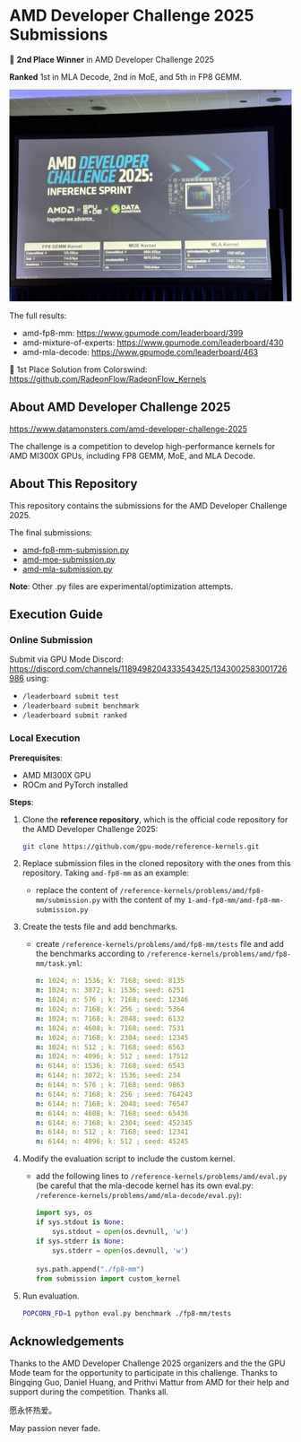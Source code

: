 # AMD Developer Challenge 2025 Submissions

🥈 **2nd Place Winner** in AMD Developer Challenge 2025

**Ranked** 1st in MLA Decode, 2nd in MoE, and 5th in FP8 GEMM.

![result](./img/result.jpg)

The full results:
- amd-fp8-mm: https://www.gpumode.com/leaderboard/399
- amd-mixture-of-experts: https://www.gpumode.com/leaderboard/430
- amd-mla-decode: https://www.gpumode.com/leaderboard/463

🥇 1st Place Solution from Colorswind: https://github.com/RadeonFlow/RadeonFlow_Kernels

## About AMD Developer Challenge 2025

https://www.datamonsters.com/amd-developer-challenge-2025

The challenge is a competition to develop high-performance kernels for AMD MI300X GPUs, including FP8 GEMM, MoE, and MLA Decode.

## About This Repository

This repository contains the submissions for the AMD Developer Challenge 2025.

The final submissions:

- [amd-fp8-mm-submission.py](./1-amd-fp8-mm/amd-fp8-mm-submission.py)
- [amd-moe-submission.py](./2-amd-moe/amd-moe-submission.py)
- [amd-mla-submission.py](./3-amd-mla-decode/amd-mla-submission.py)

**Note**: Other .py files are experimental/optimization attempts.

## Execution Guide

### Online Submission

Submit via GPU Mode Discord: https://discord.com/channels/1189498204333543425/1343002583001726986 using:
- `/leaderboard submit test`
- `/leaderboard submit benchmark`
-  `/leaderboard submit ranked`

### Local Execution

**Prerequisites**:
- AMD MI300X GPU
- ROCm and PyTorch installed

**Steps**:

1. Clone the **reference repository**, which is the official code repository for the AMD Developer Challenge 2025:
   ```bash
   git clone https://github.com/gpu-mode/reference-kernels.git
   ```

2. Replace submission files in the cloned repository with the ones from this repository. Taking `amd-fp8-mm` as an example:
   - replace the content of `/reference-kernels/problems/amd/fp8-mm/submission.py` with the content of my `1-amd-fp8-mm/amd-fp8-mm-submission.py`

3. Create the tests file and add benchmarks.
    - create `/reference-kernels/problems/amd/fp8-mm/tests` file and add the benchmarks according to `/reference-kernels/problems/amd/fp8-mm/task.yml`:
        ``` yaml
        m: 1024; n: 1536; k: 7168; seed: 8135
        m: 1024; n: 3072; k: 1536; seed: 6251
        m: 1024; n: 576 ; k: 7168; seed: 12346
        m: 1024; n: 7168; k: 256 ; seed: 5364
        m: 1024; n: 7168; k: 2048; seed: 6132
        m: 1024; n: 4608; k: 7168; seed: 7531
        m: 1024; n: 7168; k: 2304; seed: 12345
        m: 1024; n: 512 ; k: 7168; seed: 6563
        m: 1024; n: 4096; k: 512 ; seed: 17512
        m: 6144; n: 1536; k: 7168; seed: 6543
        m: 6144; n: 3072; k: 1536; seed: 234
        m: 6144; n: 576 ; k: 7168; seed: 9863
        m: 6144; n: 7168; k: 256 ; seed: 764243
        m: 6144; n: 7168; k: 2048; seed: 76547
        m: 6144; n: 4608; k: 7168; seed: 65436
        m: 6144; n: 7168; k: 2304; seed: 452345
        m: 6144; n: 512 ; k: 7168; seed: 12341
        m: 6144; n: 4096; k: 512 ; seed: 45245
        ```

4. Modify the evaluation script to include the custom kernel.
    - add the following lines to `/reference-kernels/problems/amd/eval.py` (be careful that the mla-decode kernel has its own eval.py: `/reference-kernels/problems/amd/mla-decode/eval.py`):
        ```python
        import sys, os
        if sys.stdout is None:
            sys.stdout = open(os.devnull, 'w')
        if sys.stderr is None:
            sys.stderr = open(os.devnull, 'w')

        sys.path.append("./fp8-mm")
        from submission import custom_kernel
        ```

5. Run evaluation.
    ```bash
    POPCORN_FD=1 python eval.py benchmark ./fp8-mm/tests
    ```

## Acknowledgements

Thanks to the AMD Developer Challenge 2025 organizers and the the GPU Mode team for the opportunity to participate in this challenge. Thanks to Bingqing Guo, Daniel Huang, and Prithvi Mattur from AMD for their help and support during the competition. Thanks all.

愿永怀热爱。

May passion never fade.
